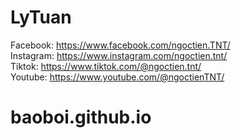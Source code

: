 # LyTuan
Facebook: https://www.facebook.com/ngoctien.TNT/ \
Instagram: https://www.instagram.com/ngoctien.tnt/ \
Tiktok: https://www.tiktok.com/@ngoctien.tnt/ \
Youtube: https://www.youtube.com/@ngoctienTNT/ 
# baoboi.github.io
